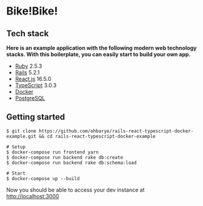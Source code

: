 # Bike!Bike!

## Tech stack

**Here is an example application with the following modern web technology stacks. With this boilerplate, you can easily start to build your own app.**

- [Ruby](https://www.ruby-lang.org/en/) 2.5.3
- [Rails](https://rubyonrails.org/) 5.2.1
- [React.js](https://reactjs.org/) 16.5.0
- [TypeScript](https://www.typescriptlang.org/) 3.0.3
- [Docker](https://docs.docker.com/)
- [PostgreSQL](https://www.postgresql.org/)

## Getting started

```shell
$ git clone https://github.com/ohbarye/rails-react-typescript-docker-example.git && cd rails-react-typescript-docker-example

# Setup
$ docker-compose run frontend yarn
$ docker-compose run backend rake db:create
$ docker-compose run backend rake db:schema:load

# Start
$ docker-compose up --build
```

Now you should be able to access your dev instance at [http://localhost:3000](http://localhost:3000)
